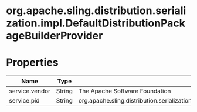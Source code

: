 # org.apache.sling.distribution.serialization.impl.DefaultDistributionPackageBuilderProvider

# Properties

| Name | Type | Value |
| ---- | ---- | ----- |
| service.vendor | String | The Apache Software Foundation |
| service.pid | String | org.apache.sling.distribution.serialization.impl.DefaultDistributionPackageBuilderProvider |
